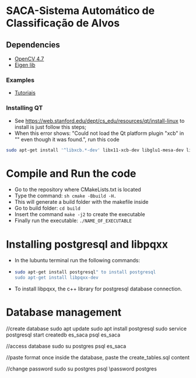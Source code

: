 # SACA-Sistema Automático de Classificação de Alvos


## Dependencies
* [OpenCV 4.7](https://docs.opencv.org/4.7.0/df/d65/tutorial_table_of_content_introduction.html)
* [Eigen lib](https://eigen.tuxfamily.org/index.php?title=Main_Page)

### Examples
- [Tutoriais](https://docs.opencv.org/4.7.0/d7/da8/tutorial_table_of_content_imgproc.html)

### Installing QT
- See https://web.stanford.edu/dept/cs_edu/resources/qt/install-linux to install is just follow this steps;
- When this error shows: "Could not load the Qt platform plugin "xcb" in "" even though it was found.", run this code 
```sh
sudo apt-get install '^libxcb.*-dev' libx11-xcb-dev libglu1-mesa-dev libxrender-dev libxi-dev libxkbcommon-dev libxkbcommon-x11-dev
```

# Compile and Run the code
- Go to the repository where CMakeLists.txt is located
- Type the command: ```sh cmake -Bbuild -H. ```
- This will generate a build folder with the makefile inside
- Go to build folder: ```cd build```
- Insert the command ```make -j2``` to create the executable
- Finally run the executable: ```./NAME_OF_EXECUTABLE```

# Installing postgresql and libpqxx
- In the lubuntu terminal run the following commands: 
- ```sh 
  sudo apt-get install postgresql" to install postgresql
  sudo apt-get install libpqxx-dev
  ```
- To install libpqxx, the c++ library for postgresql database connection.

# Database management
//create database
sudo apt update
sudo apt install postgresql 
sudo service postgresql start
createdb es_saca
psql es_saca

//access database
sudo su postgres
psql es_saca

//paste format
once inside the database, paste the create_tables.sql content

//change password
sudo su postgres
psql
\password postgres